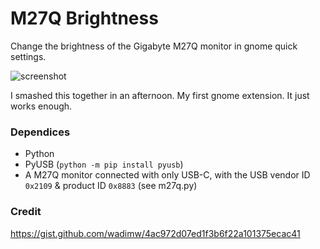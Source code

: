 # M27Q Brightness
Change the brightness of the Gigabyte M27Q monitor in gnome quick settings.

![screenshot](https://github.com/user-attachments/assets/ac13371a-1953-44dc-8910-91d15e00dae9)

I smashed this together in an afternoon. My first gnome extension. It just works enough.

### Dependices
- Python
- PyUSB (`python -m pip install pyusb`)
- A M27Q monitor connected with only USB-C, with the USB vendor ID `0x2109` & product ID `0x8883` (see m27q.py) 

### Credit 
https://gist.github.com/wadimw/4ac972d07ed1f3b6f22a101375ecac41
